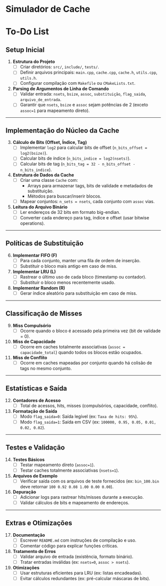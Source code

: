 # Simulador de Cache
# To-Do List

## **Setup Inicial**
1. **Estrutura do Projeto**
   - [ ] Criar diretórios: `src/`, `include/`, `tests/`.
   - [ ] Definir arquivos principais: `main.cpp`, `cache.cpp`, `cache.h`, `utils.cpp`, `utils.h`.
   - [ ] Configurar compilação com `Makefile` ou `CMakeLists.txt`.

2. **Parsing de Argumentos de Linha de Comando**
   - [ ] Validar entrada: `nsets`, `bsize`, `assoc`, `substituição`, `flag_saida`, `arquivo_de_entrada`.
   - [ ] Garantir que `nsets`, `bsize` e `assoc` sejam potências de 2 (exceto `assoc=1` para mapeamento direto).

---

## **Implementação do Núcleo da Cache**
3. **Cálculo de Bits (Offset, Índice, Tag)**
   - [ ] Implementar `log2` para calcular bits de offset (`n_bits_offset = log2(bsize)`).
   - [ ] Calcular bits de índice (`n_bits_indice = log2(nsets)`).
   - [ ] Calcular bits de tag (`n_bits_tag = 32 - n_bits_offset - n_bits_indice`).

4. **Estrutura de Dados da Cache**
   - [ ] Criar uma classe `Cache` com:
     - Arrays para armazenar tags, bits de validade e metadados de substituição.
     - Métodos para buscar/inserir blocos.
   - [ ] Mapear conjuntos: `n_sets = nsets`, cada conjunto com `assoc` vias.

5. **Leitura do Arquivo Binário**
   - [ ] Ler endereços de 32 bits em formato big-endian.
   - [ ] Converter cada endereço para tag, índice e offset (usar bitwise operations).

---

## **Políticas de Substituição**
6. **Implementar FIFO (F)**
   - [ ] Para cada conjunto, manter uma fila de ordem de inserção.
   - [ ] Substituir o bloco mais antigo em caso de miss.

7. **Implementar LRU (L)**
   - [ ] Rastrear o último uso de cada bloco (timestamp ou contador).
   - [ ] Substituir o bloco menos recentemente usado.

8. **Implementar Random (R)**
   - [ ] Gerar índice aleatório para substituição em caso de miss.

---

## **Classificação de Misses**
9. **Miss Compulsório**
   - [ ] Ocorre quando o bloco é acessado pela primeira vez (bit de validade = 0).

10. **Miss de Capacidade**
    - [ ] Ocorre em caches totalmente associativas (`assoc = capacidade_total`) quando todos os blocos estão ocupados.

11. **Miss de Conflito**
    - [ ] Ocorre em caches mapeadas por conjunto quando há colisão de tags no mesmo conjunto.

---

## **Estatísticas e Saída**
12. **Contadores de Acesso**
    - [ ] Total de acessos, hits, misses (compulsórios, capacidade, conflito).

13. **Formatação de Saída**
    - [ ] Modo `flag_saida=0`: Saída legível (ex: `Taxa de hits: 95%`).
    - [ ] Modo `flag_saida=1`: Saída em CSV (ex: `100000, 0.95, 0.05, 0.01, 0.02, 0.02`).

---

## **Testes e Validação**
14. **Testes Básicos**
    - [ ] Testar mapeamento direto (`assoc=1`).
    - [ ] Testar caches totalmente associativas (`nsets=1`).

15. **Arquivos de Exemplo**
    - [ ] Verificar saída com os arquivos de teste fornecidos (ex: `bin_100.bin` deve retornar `100 0.92 0.08 1.00 0.00 0.00`).

16. **Depuração**
    - [ ] Adicionar logs para rastrear hits/misses durante a execução.
    - [ ] Validar cálculos de bits e mapeamento de endereços.

---

## **Extras e Otimizações**
17. **Documentação**
    - [ ] Escrever `README.md` com instruções de compilação e uso.
    - [ ] Comentar código para explicar funções críticas.

18. **Tratamento de Erros**
    - [ ] Validar arquivo de entrada (existência, formato binário).
    - [ ] Tratar entradas inválidas (ex: `nsets=0`, `assoc > nsets`).

19. **Otimizações**
    - [ ] Usar estruturas eficientes para LRU (ex: listas encadeadas).
    - [ ] Evitar cálculos redundantes (ex: pré-calcular máscaras de bits).
